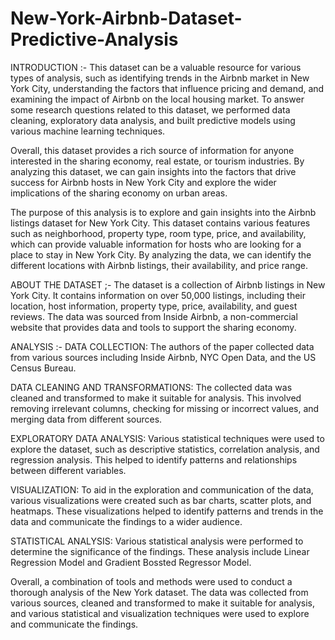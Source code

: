 # New-York-Airbnb-Dataset-Predictive-Analysis

INTRODUCTION :- 
This dataset can be a valuable resource for various types of analysis, such as identifying trends in the Airbnb market in New York City, understanding the factors that influence pricing and demand, and examining the impact of Airbnb on the local housing market. To answer some research questions related to this dataset, we performed data cleaning, exploratory data analysis, and built predictive models using various machine learning techniques.

Overall, this dataset provides a rich source of information for anyone interested in the sharing economy, real estate, or tourism industries. By analyzing this dataset, we can gain insights into the factors that drive success for Airbnb hosts in New York City and explore the wider implications of the sharing economy on urban areas.

The purpose of this analysis is to explore and gain insights into the Airbnb listings dataset for New York City. This dataset contains various features such as neighborhood, property type, room type, price, and availability, which can provide valuable information for hosts who are looking for a place to stay in New York City. By analyzing the data, we can identify the different locations with Airbnb listings, their availability, and price range.

ABOUT THE DATASET ;- 
The dataset is a collection of Airbnb listings in New York City. It contains information on over 50,000 listings, including their location, host information, property type, price, availability, and guest reviews. The data was sourced from Inside Airbnb, a non-commercial website that provides data and tools to support the sharing economy.





ANALYSIS :- 
DATA COLLECTION: The authors of the paper collected data from various sources including Inside Airbnb, NYC Open Data, and the US Census Bureau.

DATA CLEANING AND TRANSFORMATIONS: The collected data was cleaned and transformed to make it suitable for analysis. This involved removing irrelevant columns, checking for missing or incorrect values, and merging data from different sources.

EXPLORATORY DATA ANALYSIS: Various statistical techniques were used to explore the dataset, such as descriptive statistics, correlation analysis, and regression analysis. This helped to identify patterns and relationships between different variables.

VISUALIZATION: To aid in the exploration and communication of the data, various visualizations were created such as bar charts, scatter plots, and heatmaps. These visualizations helped to identify patterns and trends in the data and communicate the findings to a wider audience.

STATISTICAL ANALYSIS: Various statistical analysis were performed to determine the significance of the findings. These analysis include Linear Regression Model and Gradient Bossted Regressor Model.

Overall, a combination of tools and methods were used to conduct a thorough analysis of the New York dataset. The data was collected from various sources, cleaned and transformed to make it suitable for analysis, and various statistical and visualization techniques were used to explore and communicate the findings.




